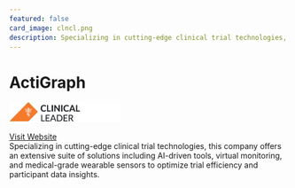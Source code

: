 ```yaml
---
featured: false
card_image: clncl.png
description: Specializing in cutting-edge clinical trial technologies, this company offers an extensive suite of solutions including AI-driven tools, virtual monitoring, and medical-grade wearable sensors to optimize trial efficiency and participant data insights.
---
```


# ActiGraph
<img src="clncl.png" alt="Logo" style="max-width: 200px; height: auto;">

<a href="https://www.clinicalleader.com/solution/clinical-trial-software-and-services-center">Visit Website</a>  
Specializing in cutting-edge clinical trial technologies, this company offers an extensive suite of solutions including AI-driven tools, virtual monitoring, and medical-grade wearable sensors to optimize trial efficiency and participant data insights.
